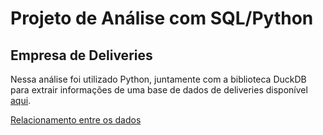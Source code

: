 # Projeto de Análise com SQL/Python 

## Empresa de Deliveries

Nessa análise foi utilizado Python, juntamente com a biblioteca DuckDB para extrair informações de uma base de dados de deliveries disponível <a href = ''> aqui</a>.

[Relacionamento entre os dados](https://github.com/drdhenrique/projeto_delivery/blob/main/database_relations.png)
